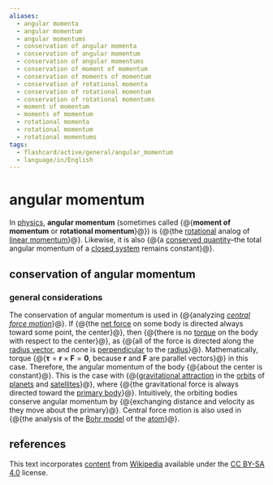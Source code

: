 ```yaml
---
aliases:
  - angular momenta
  - angular momentum
  - angular momentums
  - conservation of angular momenta
  - conservation of angular momentum
  - conservation of angular momentums
  - conservation of moment of momentum
  - conservation of moments of momentum
  - conservation of rotational momenta
  - conservation of rotational momentum
  - conservation of rotational momentums
  - moment of momentum
  - moments of momentum
  - rotational momenta
  - rotational momentum
  - rotational momentums
tags:
  - flashcard/active/general/angular_momentum
  - language/in/English
---
```


# angular momentum

In [physics](physics.md), __angular momentum__ (sometimes called {@{__moment of momentum__ or __rotational momentum__}@}) is {@{the [rotational](rotation.md) analog of [linear momentum](momentum.md)}@}. Likewise, it is also {@{a [conserved quantity](conservation%20law.md)–the total angular momentum of a [closed system](closed%20system.md) remains constant}@}. <!--SR:!2025-01-01,123,290!2026-01-19,410,310!2025-02-25,169,310-->

## conservation of angular momentum

### general considerations

The conservation of angular momentum is used in {@{analyzing [_central force motion_](classical%20central-force%20problem.md)}@}. If {@{the [net force](net%20force.md) on some body is directed always toward some point, the center}@}, then {@{there is no [torque](torque.md) on the body with respect to the center}@}, as {@{all of the force is directed along the [radius vector](position%20(geometry).md), and none is [perpendicular](perpendicular) to the [radius](radius.md)}@}. Mathematically, torque {@{$\mathbf \tau = \mathbf r \times \mathbf F = \mathbf 0$, because $\mathbf r$ and $\mathbf F$ are parallel vectors}@} in this case. Therefore, the angular momentum of the body {@{about the center is constant}@}. This is the case with {@{[gravitational attraction](gravity.md) in the [orbits](orbit.md) of [planets](planet.md) and [satellites](natural%20satellite.md)}@}, where {@{the gravitational force is always directed toward the [primary body](primary%20body.md)}@}. Intuitively, the orbiting bodies conserve angular momentum by {@{exchanging distance and velocity as they move about the primary}@}. Central force motion is also used in {@{the analysis of the [Bohr model](Bohr%20model.md) of the [atom](atom.md)}@}. <!--SR:!2025-03-27,192,310!2025-03-01,160,310!2025-07-07,272,330!2025-03-09,150,270!2025-01-19,126,290!2025-06-16,256,330!2025-08-06,278,290!2025-06-18,259,330!2025-03-14,181,310!2025-03-03,162,310-->

## references

This text incorporates [content](https://en.wikipedia.org/wiki/angular_momentum) from [Wikipedia](Wikipedia.md) available under the [CC BY-SA 4.0](https://creativecommons.org/licenses/by-sa/4.0/) license.
